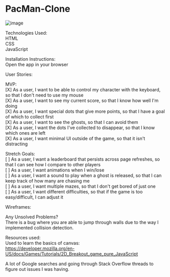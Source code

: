 # PacMan-Clone

![image](https://user-images.githubusercontent.com/99563824/169315999-fbd5fb0b-c9d9-497f-9f23-1980e82e1f7a.png)


Technologies Used: <br />
HTML <br />
CSS <br />
JavaScript <br />

Installation Instructions: <br />
Open the app in your browser <br />

User Stories: <br />

MVP: <br />
[X] As a user, I want to be able to control my character with the keyboard, so that I don't need to use my mouse <br />
[X] As a user, I want to see my current score, so that I know how well I'm doing <br />
[X] As a user, I want special dots that give more points, so that I have a goal of which to collect first <br />
[X] As a user, I want to see the ghosts, so that I can avoid them <br />
[X] As a user, I want the dots I've collected to disappear, so that I know which ones are left <br />
[X] As a user, I want minimal UI outside of the game, so that it isn't distracting <br />

Stretch Goals: <br />
[ ] As a user, I want a leaderboard that persists across page refreshes, so that I can see how I compare to other players <br />
[ ] As a user, I want animations when I win/lose <br />
[ ] As a user, I want a sound to play when a ghost is released, so that I can keep track of how many are chasing me <br />
[ ] As a user, I want multiple mazes, so that I don't get bored of just one <br />
[ ] As a user, I want different difficulties, so that if the game is too easy/difficult, I can adjust it <br />

Wireframes:

Any Unsolved Problems? <br />
There is a bug where you are able to jump through walls due to the way I implemented collision detection. <br />

Resources used: <br />
Used to learn the basics of canvas: <br />
https://developer.mozilla.org/en-US/docs/Games/Tutorials/2D_Breakout_game_pure_JavaScript <br />

A lot of Google searches and going through Stack Overflow threads to figure out issues I was having.
